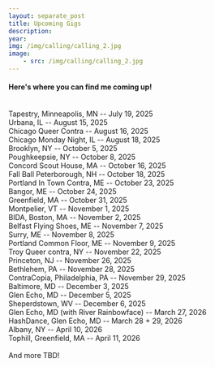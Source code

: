 ```yaml
---
layout: separate_post
title: Upcoming Gigs
description:
year:
img: /img/calling/calling_2.jpg
image:
    - src: /img/calling/calling_2.jpg
---
```

<!-- <figure>
  <img class="background-image" src="{{ page.image[0].src}}">
</figure> -->

  <h4 class="post-description">Here's where you can find me coming up!</h4>

  <br/>
  Tapestry, Minneapolis, MN -- July 19, 2025
  <br/>
  Urbana, IL -- August 15, 2025
  <br/>
  Chicago Queer Contra -- August 16, 2025
  <br/>
  Chicago Monday Night, IL -- August 18, 2025
  <br/>
  Brooklyn, NY -- October 5, 2025
  <br/>
  Poughkeepsie, NY -- October 8, 2025
  <br/>
  Concord Scout House, MA -- October 16, 2025
  <br/>
  Fall Ball Peterborough, NH -- October 18, 2025
  <br/>
  Portland In Town Contra, ME -- October 23, 2025
  <br/>
  Bangor, ME -- October 24, 2025
  <br/>
  Greenfield, MA -- October 31, 2025
  <br/>
  Montpelier, VT -- November 1, 2025
  <br/>
  BIDA, Boston, MA -- November 2, 2025
  <br/>
  Belfast Flying Shoes, ME -- November 7, 2025
  <br/>
  Surry, ME --  November 8, 2025
  <br/>
  Portland Common Floor, ME -- November 9, 2025
  <br/>
  Troy Queer contra, NY -- November 22, 2025
  <br/>
  Princeton, NJ -- November 26, 2025
  <br/>
  Bethlehem, PA -- November 28, 2025
  <br/>
  ContraCopia, Philadelphia, PA -- November 29, 2025
  <br/>
  Baltimore, MD -- December 3, 2025
  <br/>
  Glen Echo, MD -- December 5, 2025
  <br/>
  Sheperdstown, WV -- December 6, 2025
  <br/>
  Glen Echo, MD (with River Rainbowface) -- March 27, 2026
  <br/>
  HashDance, Glen Echo, MD -- March 28 + 29, 2026
  <br/>
  Albany, NY -- April 10, 2026
  <br/>
  Tophill, Greenfield, MA -- April 11, 2026
  <br/>
  <br/>
  And more TBD!
